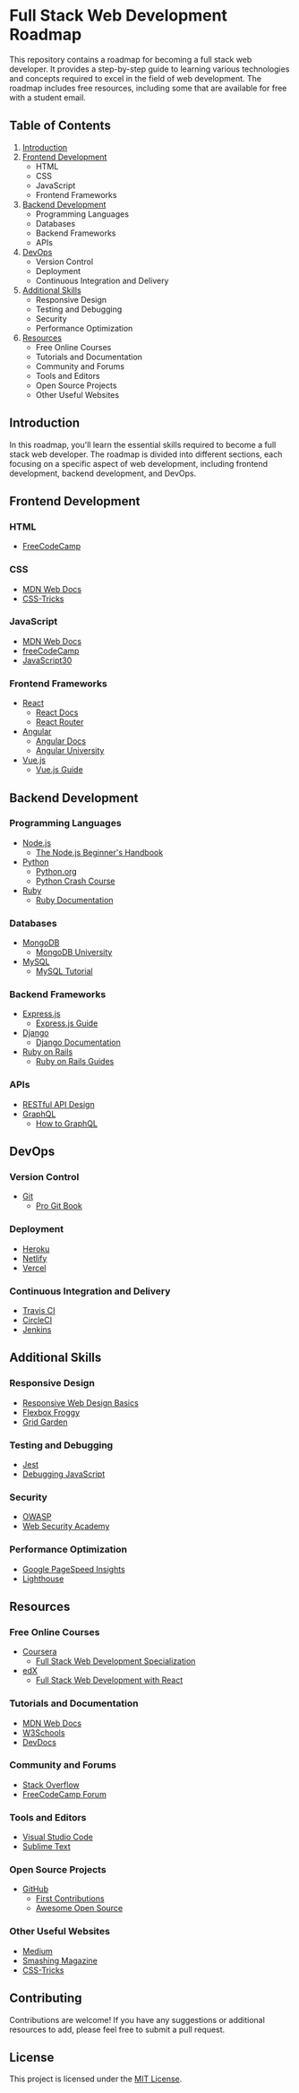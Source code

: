 # Full Stack Web Development Roadmap

This repository contains a roadmap for becoming a full stack web developer. It provides a step-by-step guide to learning various technologies and concepts required to excel in the field of web development. The roadmap includes free resources, including some that are available for free with a student email. 

## Table of Contents

1. [Introduction](#introduction)
2. [Frontend Development](#frontend-development)
    - HTML
    - CSS
    - JavaScript
    - Frontend Frameworks
3. [Backend Development](#backend-development)
    - Programming Languages
    - Databases
    - Backend Frameworks
    - APIs
4. [DevOps](#devops)
    - Version Control
    - Deployment
    - Continuous Integration and Delivery
5. [Additional Skills](#additional-skills)
    - Responsive Design
    - Testing and Debugging
    - Security
    - Performance Optimization
6. [Resources](#resources)
    - Free Online Courses
    - Tutorials and Documentation
    - Community and Forums
    - Tools and Editors
    - Open Source Projects
    - Other Useful Websites

## Introduction

In this roadmap, you'll learn the essential skills required to become a full stack web developer. The roadmap is divided into different sections, each focusing on a specific aspect of web development, including frontend development, backend development, and DevOps.

## Frontend Development

### HTML

- [FreeCodeCamp](https://www.freecodecamp.org/)

### CSS

- [MDN Web Docs](https://developer.mozilla.org/en-US/docs/Web/CSS)
- [CSS-Tricks](https://css-tricks.com/)

### JavaScript

- [MDN Web Docs](https://developer.mozilla.org/en-US/docs/Web/JavaScript)
- [freeCodeCamp](https://www.freecodecamp.org/)
- [JavaScript30](https://javascript30.com/)

### Frontend Frameworks

- [React](https://reactjs.org/)
  - [React Docs](https://reactjs.org/docs/getting-started.html)
  - [React Router](https://reactrouter.com/)
- [Angular](https://angular.io/)
  - [Angular Docs](https://angular.io/docs)
  - [Angular University](https://angular-university.io/)
- [Vue.js](https://vuejs.org/)
  - [Vue.js Guide](https://vuejs.org/v2/guide/)

## Backend Development

### Programming Languages

- [Node.js](https://nodejs.org/)
  - [The Node.js Beginner's Handbook](https://nodejs.dev/learn)
- [Python](https://www.python.org/)
  - [Python.org](https://www.python.org/)
  - [Python Crash Course](https://nostarch.com/pythoncrashcourse)
- [Ruby](https://www.ruby-lang.org/)
  - [Ruby Documentation](https://www.ruby-lang.org/en/documentation/)

### Databases

- [MongoDB](https://www.mongodb.com/)
  - [MongoDB University](https://university.mongodb.com/)
- [MySQL](https://www.mysql.com/)
  - [MySQL Tutorial](https://www.mysqltutorial.org/)

### Backend Frameworks

- [Express.js](https://expressjs.com/)
  - [Express.js Guide](https://expressjs.com/en/guide/)
- [Django](https://www.djangoproject.com/)
  - [Django Documentation](https://docs.djangoproject.com/)
- [Ruby on Rails](https://rubyonrails.org/)
  - [Ruby on Rails Guides](https://guides.rubyonrails.org/)

### APIs

- [RESTful API Design](https://restfulapi.net/)
- [GraphQL](https://graphql.org/)
  - [How to GraphQL](https://www.howtographql.com/)

## DevOps

### Version Control

- [Git](https://git-scm.com/)
  - [Pro Git Book](https://git-scm.com/book/en/v2)

### Deployment

- [Heroku](https://www.heroku.com/)
- [Netlify](https://www.netlify.com/)
- [Vercel](https://vercel.com/)

### Continuous Integration and Delivery

- [Travis CI](https://travis-ci.org/)
- [CircleCI](https://circleci.com/)
- [Jenkins](https://www.jenkins.io/)

## Additional Skills

### Responsive Design

- [Responsive Web Design Basics](https://developers.google.com/web/fundamentals/design-and-ux/responsive)
- [Flexbox Froggy](https://flexboxfroggy.com/)
- [Grid Garden](https://cssgridgarden.com/)

### Testing and Debugging

- [Jest](https://jestjs.io/)
- [Debugging JavaScript](https://developer.chrome.com/docs/devtools/javascript/)

### Security

- [OWASP](https://owasp.org/)
- [Web Security Academy](https://portswigger.net/web-security)

### Performance Optimization

- [Google PageSpeed Insights](https://developers.google.com/speed/pagespeed/insights)
- [Lighthouse](https://developers.google.com/web/tools/lighthouse)

## Resources

### Free Online Courses

- [Coursera](https://www.coursera.org/)
  - [Full Stack Web Development Specialization](https://www.coursera.org/specializations/full-stack-react)
- [edX](https://www.edx.org/)
  - [Full Stack Web Development with React](https://www.edx.org/professional-certificate/full-stack-web-development-with-react)

### Tutorials and Documentation

- [MDN Web Docs](https://developer.mozilla.org/)
- [W3Schools](https://www.w3schools.com/)
- [DevDocs](https://devdocs.io/)

### Community and Forums

- [Stack Overflow](https://stackoverflow.com/)
- [FreeCodeCamp Forum](https://forum.freecodecamp.org/)

### Tools and Editors

- [Visual Studio Code](https://code.visualstudio.com/)
- [Sublime Text](https://www.sublimetext.com/)

### Open Source Projects

- [GitHub](https://github.com/)
  - [First Contributions](https://github.com/firstcontributions/first-contributions)
  - [Awesome Open Source](https://awesomeopensource.com/)

### Other Useful Websites

- [Medium](https://medium.com/)
- [Smashing Magazine](https://www.smashingmagazine.com/)
- [CSS-Tricks](https://css-tricks.com/)

## Contributing

Contributions are welcome! If you have any suggestions or additional resources to add, please feel free to submit a pull request.

## License

This project is licensed under the [MIT License](LICENSE).
